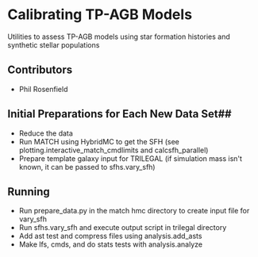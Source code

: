 # Calibrating TP-AGB Models #

Utilities to assess TP-AGB models using star formation histories and synthetic stellar populations

## Contributors ##
 * Phil Rosenfield

## Initial Preparations for Each New Data Set##
* Reduce the data
* Run MATCH using HybridMC to get the SFH (see plotting.interactive_match_cmdlimits and calcsfh_parallel)
* Prepare template galaxy input for TRILEGAL (if simulation mass isn't known, it can be passed to sfhs.vary_sfh)

## Running ##
* Run prepare_data.py in the match hmc directory to create input file for vary_sfh
* Run sfhs.vary_sfh and execute output script in trilegal directory
* Add ast test and compress files using analysis.add_asts
* Make lfs, cmds, and do stats tests with analysis.analyze

